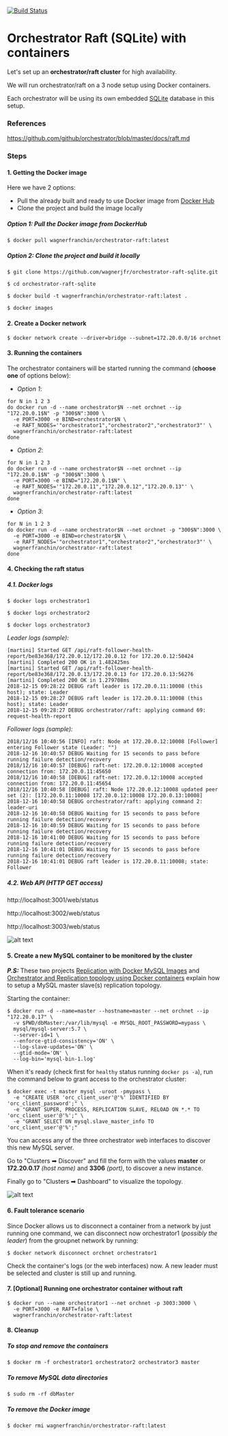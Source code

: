 [![Build Status](https://travis-ci.com/wagnerjfr/orchestrator-raft-sqlite.svg?branch=master)](https://travis-ci.com/wagnerjfr/orchestrator-raft-sqlite)

# Orchestrator Raft (SQLite) with containers

Let's set up an **orchestrator/raft cluster** for high availability.

We will run orchestrator/raft on a 3 node setup using Docker containers.

Each orchestrator will be using its own embedded [SQLite](https://www.sqlite.org/index.html) database in this setup.

### References
https://github.com/github/orchestrator/blob/master/docs/raft.md

### Steps
#### 1. Getting the Docker image

Here we have 2 options:
* Pull the already built and ready to use Docker image from [Docker Hub](https://hub.docker.com/r/wagnerfranchin/orchestrator-raft)
* Clone the project and build the image locally

##### Option 1: Pull the Docker image from DockerHub
```
$ docker pull wagnerfranchin/orchestrator-raft:latest
```

##### Option 2: Clone the project and build it locally
```
$ git clone https://github.com/wagnerjfr/orchestrator-raft-sqlite.git

$ cd orchestrator-raft-sqlite

$ docker build -t wagnerfranchin/orchestrator-raft:latest .

$ docker images
```

#### 2. Create a Docker network
```
$ docker network create --driver=bridge --subnet=172.20.0.0/16 orchnet
```

#### 3. Running the containers
The orchestrator containers will be started running the command (**choose one** of options below):

- *Option 1*:
```
for N in 1 2 3
do docker run -d --name orchestrator$N --net orchnet --ip "172.20.0.1$N" -p "300$N":3000 \
  -e PORT=3000 -e BIND=orchestrator$N \
  -e RAFT_NODES='"orchestrator1","orchestrator2","orchestrator3"' \
  wagnerfranchin/orchestrator-raft:latest
done
```
- *Option 2*:
```
for N in 1 2 3
do docker run -d --name orchestrator$N --net orchnet --ip "172.20.0.1$N" -p "300$N":3000 \
  -e PORT=3000 -e BIND="172.20.0.1$N" \
  -e RAFT_NODES='"172.20.0.11","172.20.0.12","172.20.0.13"' \
  wagnerfranchin/orchestrator-raft:latest
done
```
- *Option 3*:
```
for N in 1 2 3
do docker run -d --name orchestrator$N --net orchnet -p "300$N":3000 \
  -e PORT=3000 -e BIND=orchestrator$N \
  -e RAFT_NODES='"orchestrator1","orchestrator2","orchestrator3"' \
  wagnerfranchin/orchestrator-raft:latest
done
```

#### 4. Checking the raft status

##### 4.1. Docker logs
```
$ docker logs orchestrator1
```
```
$ docker logs orchestrator2
```
```
$ docker logs orchestrator3
```

*Leader logs (sample):*
```console
[martini] Started GET /api/raft-follower-health-report/be83e368/172.20.0.12/172.20.0.12 for 172.20.0.12:50424
[martini] Completed 200 OK in 1.482425ms
[martini] Started GET /api/raft-follower-health-report/be83e368/172.20.0.13/172.20.0.13 for 172.20.0.13:56276
[martini] Completed 200 OK in 1.279708ms
2018-12-15 09:28:22 DEBUG raft leader is 172.20.0.11:10008 (this host); state: Leader
2018-12-15 09:28:27 DEBUG raft leader is 172.20.0.11:10008 (this host); state: Leader
2018-12-15 09:28:27 DEBUG orchestrator/raft: applying command 69: request-health-report
```

*Follower logs (sample):*
```console
2018/12/16 10:40:56 [INFO] raft: Node at 172.20.0.12:10008 [Follower] entering Follower state (Leader: "")
2018-12-16 10:40:57 DEBUG Waiting for 15 seconds to pass before running failure detection/recovery
2018/12/16 10:40:57 [DEBUG] raft-net: 172.20.0.12:10008 accepted connection from: 172.20.0.11:45650
2018/12/16 10:40:58 [DEBUG] raft-net: 172.20.0.12:10008 accepted connection from: 172.20.0.11:45654
2018/12/16 10:40:58 [DEBUG] raft: Node 172.20.0.12:10008 updated peer set (2): [172.20.0.11:10008 172.20.0.12:10008 172.20.0.13:10008]
2018-12-16 10:40:58 DEBUG orchestrator/raft: applying command 2: leader-uri
2018-12-16 10:40:58 DEBUG Waiting for 15 seconds to pass before running failure detection/recovery
2018-12-16 10:40:59 DEBUG Waiting for 15 seconds to pass before running failure detection/recovery
2018-12-16 10:41:00 DEBUG Waiting for 15 seconds to pass before running failure detection/recovery
2018-12-16 10:41:01 DEBUG Waiting for 15 seconds to pass before running failure detection/recovery
2018-12-16 10:41:01 DEBUG raft leader is 172.20.0.11:10008; state: Follower
```

##### 4.2. Web API (HTTP GET access)

http://localhost:3001/web/status

http://localhost:3002/web/status

http://localhost:3003/web/status

![alt text](https://github.com/wagnerjfr/orchestrator-raft-sqlite/blob/master/figures/figure1.png)

#### 5. Create a new MySQL container to be monitored by the cluster

***P.S:*** These two projects [Replication with Docker MySQL Images](https://github.com/wagnerjfr/mysql-master-slaves-replication-docker) and [Orchestrator and Replication topology using Docker containers](https://github.com/wagnerjfr/orchestrator-mysql-replication-docker) explain how to setup a MySQL master slave(s) replication topology.

Starting the container:
```
$ docker run -d --name=master --hostname=master --net orchnet --ip "172.20.0.17" \
  -v $PWD/dbMaster:/var/lib/mysql -e MYSQL_ROOT_PASSWORD=mypass \
  mysql/mysql-server:5.7 \
  --server-id=1 \
  --enforce-gtid-consistency='ON' \
  --log-slave-updates='ON' \
  --gtid-mode='ON' \
  --log-bin='mysql-bin-1.log'
```
When it's ready (check first for `healthy` status running `docker ps -a`), run the command below to grant access to the orchestrator cluster:
```
$ docker exec -t master mysql -uroot -pmypass \
  -e "CREATE USER 'orc_client_user'@'%' IDENTIFIED BY 'orc_client_password';" \
  -e "GRANT SUPER, PROCESS, REPLICATION SLAVE, RELOAD ON *.* TO 'orc_client_user'@'%';" \
  -e "GRANT SELECT ON mysql.slave_master_info TO 'orc_client_user'@'%';"
```
You can access any of the three orchestrator web interfaces to discover this new MySQL server.

Go to "Clusters ➡ Discover" and fill the form with the values **master** or **172.20.0.17** *(host name)* and **3306** *(port)*, to discover a new instance.

Finally go to "Clusters ➡ Dashboard" to visualize the topology.

![alt text](https://github.com/wagnerjfr/orchestrator-raft-sqlite/blob/master/figures/figure2.png)

#### 6. Fault tolerance scenario

Since Docker allows us to disconnect a container from a network by just running one command, we can disconnect now orchestrator1 (*possibly the leader*) from the groupnet network by running:
```
$ docker network disconnect orchnet orchestrator1
```
Check the container's logs (or the web interfaces) now. A new leader must be selected and cluster is still up and running.

#### 7. [Optional] Running one orchestrator container without raft
```
$ docker run --name orchestrator1 --net orchnet -p 3003:3000 \
  -e PORT=3000 -e RAFT=false \
  wagnerfranchin/orchestrator-raft:latest
```
#### 8. Cleanup

##### To stop and remove the containers
```
$ docker rm -f orchestrator1 orchestrator2 orchestrator3 master
```

##### To remove MySQL data directories
```
$ sudo rm -rf dbMaster
```

##### To remove the Docker image
```
$ docker rmi wagnerfranchin/orchestrator-raft:latest
```
